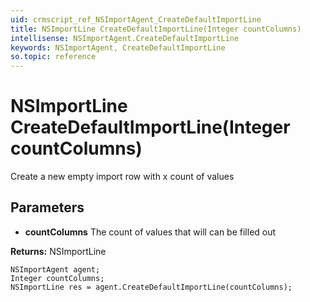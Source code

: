 ```yaml
---
uid: crmscript_ref_NSImportAgent_CreateDefaultImportLine
title: NSImportLine CreateDefaultImportLine(Integer countColumns)
intellisense: NSImportAgent.CreateDefaultImportLine
keywords: NSImportAgent, CreateDefaultImportLine
so.topic: reference
---
```


# NSImportLine CreateDefaultImportLine(Integer countColumns)

Create a new empty import row with x count of values

## Parameters

* **countColumns** The count of values that will can be filled out

**Returns:** NSImportLine

```crmscript
NSImportAgent agent;
Integer countColumns;
NSImportLine res = agent.CreateDefaultImportLine(countColumns);
```

